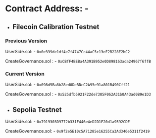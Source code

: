 # Contract Address: - 

- ## Filecoin Calibration Testnet

### Previous Version

UserSide.sol: - ```0x0e339de1df4e7f4747Cc44aC5c13eF2B228E2bC2```

CreateGovernance.sol : - ```0xCBfF4BEBa4A391B952e0D898163ada24967f6ffB```

### Current Version

UserSide.sol: - ```0x098d5Ba8b28ed0DeBDcC2A95e91a801B490Cff21```

CreateGovernance.sol : - ```0x525dfb5921F22de7305F062A31b0A43ad0B9e1D3```

- ## Sepolia Testnet

UserSide.sol: - ```0x7919303D9772b331F446e4eD2D1F20d1a9592CDE```


CreateGovernance.sol: - ```0x9f2e5E10c5A71285e16255Ca3Ad346e5311f2419```
